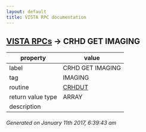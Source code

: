 ```yaml
---
layout: default
title: VISTA RPC documentation
---
```




## [VISTA RPCs](TableOfContent.md) &#8594; CRHD GET IMAGING 

 property | value 
--- | --- 
 label | CRHD GET IMAGING
 tag | IMAGING
 routine | [CRHDUT](http://code.osehra.org/dox/Routine_CRHDUT_source.html)
 return value type | ARRAY
 description | 




 ###### Generated on January 11th 2017, 6:39:43 am